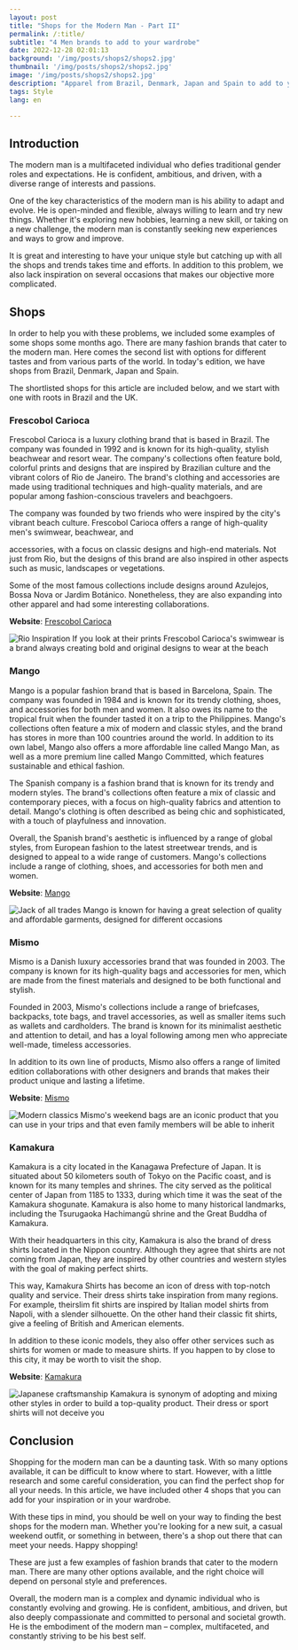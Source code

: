 ```yaml
---
layout: post 
title: "Shops for the Modern Man - Part II"
permalink: /:title/ 
subtitle: "4 Men brands to add to your wardrobe"
date: 2022-12-28 02:01:13 
background: '/img/posts/shops2/shops2.jpg' 
thumbnail: '/img/posts/shops2/shops2.jpg'
image: '/img/posts/shops2/shops2.jpg'
description: "Apparel from Brazil, Denmark, Japan and Spain to add to your unique style"
tags: Style 
lang: en

---
```


## Introduction

<div class="text-article">
The modern man is a multifaceted individual who defies traditional gender roles and expectations. He is confident, ambitious, and driven, with a diverse range of interests and passions.
</div>

One of the key characteristics of the modern man is his ability to adapt and evolve. He is open-minded and flexible,
always willing to learn and try new things. Whether it's exploring new hobbies, learning a new skill, or taking on a new
challenge, the modern man is constantly seeking new experiences and ways to grow and improve.

It is great and interesting to have your unique style but catching up with all the shops and trends takes time and
efforts. In addition to this problem, we also lack inspiration on several occasions that makes our objective more
complicated.



## Shops

In order to help you with these problems, we included some examples of some shops some months ago. There are many
fashion brands that cater to the modern man. Here comes the second list with options for different tastes and from
various parts of the world. In today's edition, we have shops from Brazil, Denmark, Japan and Spain.

The shortlisted shops for this article are included below, and we start with one with roots in Brazil and the UK.

### Frescobol Carioca

Frescobol Carioca is a luxury clothing brand that is based in Brazil. The company was founded in 1992 and is known for
its high-quality, stylish beachwear and resort wear. The company's collections often feature bold, colorful prints and
designs that are inspired by Brazilian culture and the vibrant colors of Rio de Janeiro. The brand's clothing and
accessories are made using traditional techniques and high-quality materials, and are popular among fashion-conscious
travelers and beachgoers.

The company was founded by two friends who were inspired by the city's vibrant beach culture. Frescobol Carioca offers a
range of high-quality men's swimwear, beachwear, and

accessories, with a focus on classic designs and high-end materials. Not just from Rio, but the designs of this brand
are also inspired in other aspects such as music, landscapes or vegetations.

Some of the most famous collections include designs around Azulejos, Bossa Nova or Jardim Botánico. Nonetheless, they
are also expanding into other apparel and had some interesting collaborations.

**Website**: [Frescobol Carioca](https://www.frescobolcarioca.com/)

<p>
    <img class="img-fluid" src="/img/posts/shops2/frescobol.jpg" alt="Rio Inspiration">
    <span class="caption text-muted">If you look at their prints Frescobol Carioca's swimwear is a brand always creating bold and original designs to wear at the beach</span>
</p>

### Mango

Mango is a popular fashion brand that is based in Barcelona, Spain. The company was founded in 1984 and is known for its
trendy clothing, shoes, and accessories for both men and women. It also owes its name to the tropical fruit when the
founder tasted it on a trip to the Philippines. Mango's collections often feature a mix of modern and classic styles,
and the brand has stores in more than 100 countries around the world. In addition to its own label, Mango also offers a
more affordable line called Mango Man, as well as a more premium line called Mango Committed, which features sustainable
and ethical fashion.

The Spanish company is a fashion brand that is known for its trendy and modern styles. The brand's collections often
feature a mix of classic and contemporary pieces, with a focus on high-quality fabrics and attention to detail. Mango's
clothing is often described as being chic and sophisticated, with a touch of playfulness and innovation.

Overall, the Spanish brand's aesthetic is influenced by a range of global styles, from European fashion to the latest
streetwear trends, and is designed to appeal to a wide range of customers. Mango's collections include a range of
clothing, shoes, and accessories for both men and women.

**Website**: [Mango](https://www.mango.com/)

<p>
    <img class="img-fluid" src="/img/posts/shops2/mango.jpg" alt="Jack of all trades">
    <span class="caption text-muted">Mango is known for having a great selection of quality and affordable garments, designed for different occasions </span>
</p>

### Mismo

Mismo is a Danish luxury accessories brand that was founded in 2003. The company is known for its high-quality bags and
accessories for men, which are made from the finest materials and designed to be both functional and stylish.

Founded in 2003, Mismo's collections include a range of briefcases, backpacks, tote bags, and travel accessories, as
well as smaller items such as wallets and cardholders. The brand is known for its minimalist aesthetic and attention to
detail, and has a loyal following among men who appreciate well-made, timeless accessories.

In addition to its own line of products, Mismo also offers a range of limited edition collaborations with other
designers and brands that makes their product unique and lasting a lifetime.

**Website**: [Mismo](https://www.mismo.dk/)

<p>
    <img class="img-fluid" src="/img/posts/shops2/mismo.JPG" alt="Modern classics">
    <span class="caption text-muted">Mismo's weekend bags are an iconic product that you can use in your trips and that even family members will be able to inherit</span>
</p>

### Kamakura

Kamakura is a city located in the Kanagawa Prefecture of Japan. It is situated about 50 kilometers south of Tokyo on the
Pacific coast, and is known for its many temples and shrines. The city served as the political center of Japan from 1185
to 1333, during which time it was the seat of the Kamakura shogunate. Kamakura is also home to many historical
landmarks, including the Tsurugaoka Hachimangū shrine and the Great Buddha of Kamakura.

With their headquarters in this city, Kamakura is also the brand of dress shirts located in the Nippon country. Although
they agree that shirts are not coming from Japan, they are inspired by other countries and western styles with the goal
of making perfect shirts.


This way, Kamakura Shirts has become an icon of dress with top-notch quality and service. Their dress shirts take
inspiration from many regions. For example, theirslim fit shirts are inspired by Italian model shirts from Napoli, with
a slender silhouette. On the other hand their classic fit shirts, give a feeling of British and American elements.

In addition to these iconic models, they also offer other services such as shirts for women or made to measure shirts.
If you happen to by close to this city, it may be worth to visit the shop.

**Website**: [Kamakura](https://www.kamakurashirts.com/)

<p>
    <img class="img-fluid" src="/img/posts/shops2/kamakura.JPG" alt="Japanese craftsmanship">
    <span class="caption text-muted">Kamakura is synonym of adopting and mixing other styles in order to build a top-quality product. Their dress or sport shirts will not deceive you</span>
</p>

## Conclusion

Shopping for the modern man can be a daunting task. With so many options available, it can be difficult to know where to
start. However, with a little research and some careful consideration, you can find the perfect shop for all your needs.
In this article, we have included other 4 shops that you can add for your inspiration or in your wardrobe.

With these tips in mind, you should be well on your way to finding the best shops for the modern man. Whether you're
looking for a new suit, a casual weekend outfit, or something in between, there's a shop out there that can meet your
needs. Happy shopping!

These are just a few examples of fashion brands that cater to the modern man. There are many other options available,
and the right choice will depend on personal style and preferences.

Overall, the modern man is a complex and dynamic individual who is constantly evolving and growing. He is confident,
ambitious, and driven, but also deeply compassionate and committed to personal and societal growth. He is the embodiment
of the modern man – complex, multifaceted, and constantly striving to be his best self.
